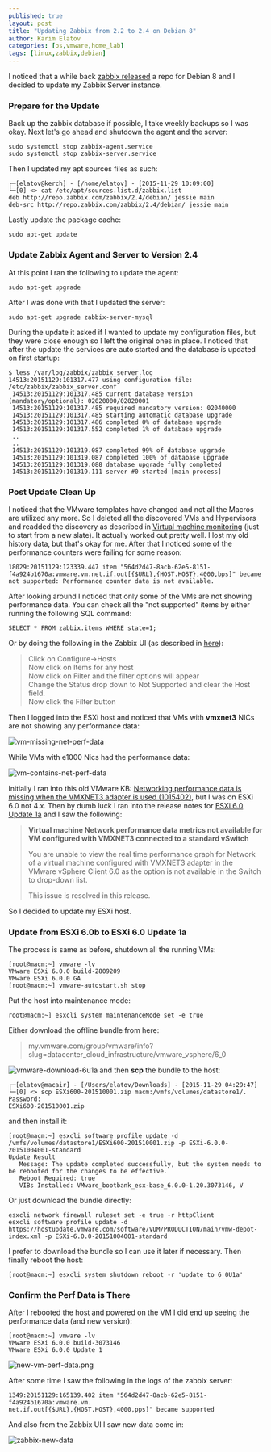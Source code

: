 ```yaml
---
published: true
layout: post
title: "Updating Zabbix from 2.2 to 2.4 on Debian 8"
author: Karim Elatov
categories: [os,vmware,home_lab]
tags: [linux,zabbix,debian]
---
```

I noticed that a while back [zabbix released](https://support.zabbix.com/browse/ZBX-9629) a repo for Debian 8 and I decided to update my Zabbix Server instance.

### Prepare for the Update
Back up the zabbix database if possible, I take weekly backups so I was okay. Next let's go ahead and shutdown the agent and the server:

	sudo systemctl stop zabbix-agent.service
	sudo systemctl stop zabbix-server.service

Then I updated my apt sources files as such:

	┌─[elatov@kerch] - [/home/elatov] - [2015-11-29 10:09:00]
	└─[0] <> cat /etc/apt/sources.list.d/zabbix.list
	deb http://repo.zabbix.com/zabbix/2.4/debian/ jessie main
	deb-src http://repo.zabbix.com/zabbix/2.4/debian/ jessie main

Lastly update the package cache:

	sudo apt-get update

### Update Zabbix Agent and Server to Version 2.4
At this point I ran the following to update the agent:

	sudo apt-get upgrade

After I was done with that I updated the server:

	sudo apt-get upgrade zabbix-server-mysql

During the update it asked if I wanted to update my configuration files, but they were close enough so I left the original ones in place. I noticed that after the update the services are auto started and the database is updated on first startup:

	$ less /var/log/zabbix/zabbix_server.log
	14513:20151129:101317.477 using configuration file: /etc/zabbix/zabbix_server.conf
	 14513:20151129:101317.485 current database version (mandatory/optional): 02020000/02020001
	 14513:20151129:101317.485 required mandatory version: 02040000
	 14513:20151129:101317.485 starting automatic database upgrade
	 14513:20151129:101317.486 completed 0% of database upgrade
	 14513:20151129:101317.552 completed 1% of database upgrade
	 ..
	 ..
	 14513:20151129:101319.087 completed 99% of database upgrade
	 14513:20151129:101319.087 completed 100% of database upgrade
	 14513:20151129:101319.088 database upgrade fully completed
	 14513:20151129:101319.111 server #0 started [main process]

### Post Update Clean Up

I noticed that the VMware templates have changed and not all the Macros are utilized any more. So I deleted all the discovered VMs and Hypervisors and readded the discovery as described in [Virtual machine monitoring](https://www.zabbix.com/documentation/2.4/manual/vm_monitoring) (just to start from a new slate). It actually worked out pretty well. I lost my old history data, but that's okay for me. After that I noticed some of the performance counters were failing for some reason:

	18029:20151129:123339.447 item "564d2d47-8acb-62e5-8151-f4a924b1670a:vmware.vm.net.if.out[{$URL},{HOST.HOST},4000,bps]" became not supported: Performance counter data is not available.

After looking around I noticed that only some of the VMs are not showing performance data. You can check all the "not supported" items by either running the following SQL command:

	SELECT * FROM zabbix.items WHERE state=1;

Or by doing the following in the Zabbix UI (as described in [here](https://www.zabbix.com/forum/showthread.php?p=174743)):

> Click on Configure->Hosts<br />
> Now click on Items for any host<br />
> Now click on Filter and the filter options will appear<br />
> Change the Status drop down to Not Supported and clear the Host field.<br />
> Now click the Filter button

Then I logged into the ESXi host and noticed that VMs with **vmxnet3** NICs are not showing any performance data:

![vm-missing-net-perf-data](https://raw.githubusercontent.com/elatov/upload/master/zabbix-to-24/vm-missing-net-perf-data.png)

While VMs with e1000 Nics had the performance data:

![vm-contains-net-perf-data](https://raw.githubusercontent.com/elatov/upload/master/zabbix-to-24/vm-contains-net-perf-data.png)

Initially I ran into this old VMware KB: [Networking performance data is missing when the VMXNET3 adapter is used (1015402)](http://kb.vmware.com/kb/1015402), but I was on ESXi 6.0 not 4.x. Then by dumb luck I ran into the release notes for [ESXi 6.0 Update 1a](https://kb.vmware.com/kb/2124716) and I saw the following:

> **Virtual machine Network performance data metrics not available for VM configured with VMXNET3 connected to a standard vSwitch**
>
> You are unable to view the real time performance graph for Network of a virtual machine configured with VMXNET3 adapter in the VMware vSphere Client 6.0 as the option is not available in the Switch to drop-down list.
>
> This issue is resolved in this release.

So I decided to update my ESXi host.

### Update from ESXi 6.0b to ESXi 6.0 Update 1a

The process is same as before, shutdown all the running VMs:

	[root@macm:~] vmware -lv
	VMware ESXi 6.0.0 build-2809209
	VMware ESXi 6.0.0 GA
	[root@macm:~] vmware-autostart.sh stop

Put the host into maintenance mode:

	root@macm:~] esxcli system maintenanceMode set -e true

Either download the offline bundle from here:

> my.vmware.com/group/vmware/info?slug=datacenter_cloud_infrastructure/vmware_vsphere/6_0

![vmware-download-6u1a](https://raw.githubusercontent.com/elatov/upload/master/zabbix-to-24/vmware-download-6u1a.png)
and then **scp** the bundle to the host:

	┌─[elatov@macair] - [/Users/elatov/Downloads] - [2015-11-29 04:29:47]
	└─[0] <> scp ESXi600-201510001.zip macm:/vmfs/volumes/datastore1/.
	Password:
	ESXi600-201510001.zip

and then install it:

	[root@macm:~] esxcli software profile update -d /vmfs/volumes/datastore1/ESXi600-201510001.zip -p ESXi-6.0.0-20151004001-standard
	Update Result
	   Message: The update completed successfully, but the system needs to be rebooted for the changes to be effective.
	   Reboot Required: true
	   VIBs Installed: VMware_bootbank_esx-base_6.0.0-1.20.3073146, V


Or just download the bundle directly:

	esxcli network firewall ruleset set -e true -r httpClient
	esxcli software profile update -d https://hostupdate.vmware.com/software/VUM/PRODUCTION/main/vmw-depot-index.xml -p ESXi-6.0.0-20151004001-standard

I prefer to download the bundle so I can use it later if necessary. Then finally reboot the host:

	[root@macm:~] esxcli system shutdown reboot -r 'update_to_6_0U1a'

### Confirm the Perf Data is There
After I rebooted the host and powered on the VM I did end up seeing the performance data (and new version):

	[root@macm:~] vmware -lv
	VMware ESXi 6.0.0 build-3073146
	VMware ESXi 6.0.0 Update 1

![new-vm-perf-data.png](https://raw.githubusercontent.com/elatov/upload/master/zabbix-to-24/new-vm-perf-data.png)


After some time I saw the following in the logs of the zabbix server:

	1349:20151129:165139.402 item "564d2d47-8acb-62e5-8151-f4a924b1670a:vmware.vm.
	net.if.out[{$URL},{HOST.HOST},4000,pps]" became supported

And also from the Zabbix UI I saw new data come in:

![zabbix-new-data](https://raw.githubusercontent.com/elatov/upload/master/zabbix-to-24/zabbix-new-data.png)
